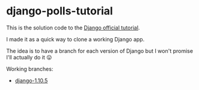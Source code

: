 # django-polls-tutorial

This is the solution code to the [Django official tutorial](https://github.com/Chive/django-poll-app).

I made it as a quick way to clone a working Django app.

The idea is to have a branch for each version of Django but I won't promise I'll actually do it 😛

Working branches:

- [django-1.10.5](../../seguri/django-polls-tutorial/tree/django-1.10.5)

